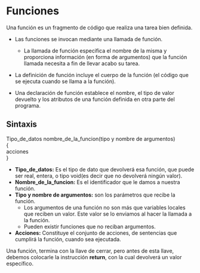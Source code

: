 # Funciones

Una función es un fragmento de código que realiza una tarea bien definida.

- Las funciones se invocan mediante una llamada de función.
  - La llamada de función especifica el nombre de la misma y proporciona información (en forma de argumentos) que la función llamada necesita a fin de llevar acabo su tarea.

- La definición de función incluye el cuerpo de la función (el código que se ejecuta cuando se llama a la función).

- Una declaración de función establece el nombre, el tipo de valor devuelto y los atributos de una función definida en otra parte del programa.

## Sintaxis
 
Tipo_de_datos  nombre_de_la_funcion(tipo y nombre de argumentos)  
{  
  acciones  
}  
  
- **Tipo_de_datos:** Es el tipo de dato que devolverá esa función, que puede ser real, entera, o tipo void(es decir que no devolverá ningún valor).  
- **Nombre_de_la_funcion:** Es el identificador que le damos a nuestra función.
- **Tipo y nombre de argumentos:** son los parámetros que recibe la función. 
  - Los argumentos de una función no son más que variables locales que reciben un valor. Este valor se lo enviamos al hacer la llamada a la función.
  - Pueden existir funciones que no reciban argumentos.  
- **Acciones:** Constituye el conjunto de acciones, de sentencias que cumplirá la función, cuando sea ejecutada.

Una función, termina con la llave de cerrar, pero antes de esta llave, debemos colocarle la instrucción **return**, con la cual devolverá un valor específico.
